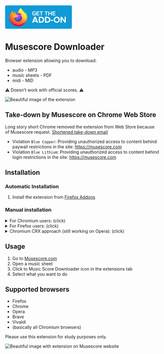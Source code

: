 <a href="https://addons.mozilla.org/en-US/firefox/addon/music-score-downloader/"><img alt="Firefox Addons" width="218px" src="assets/firefox-addon-logo.svg"/></a>

# Musescore Downloader

Browser extension allowing you to download:

* audio - MP3
* music sheets - PDF
* midi - MID

⚠️ Doesn't work with official scores. ⚠️

<img src="https://raw.githubusercontent.com/ingui-n/musescore-downloader/master/assets/screenshots/extension.png" alt="Beautiful image of the extension"/>

## Take-down by Musescore on Chrome Web Store

Long story short Chrome removed the extension from Web Store because of Musescore request.
[Shortened take-down email](chrome-web-store-takedown.md)

- Violation `Blue Copper`: Providing unauthorized access to content behind paywall restrictions in the
  site: https://musescore.com
- Violation `Blue Lithium`: Providing unauthorized access to content behind login restrictions in the
  site: https://musescore.com

## Installation

### Automatic Installation

1. Install the extension from [Firefox Addons](https://addons.mozilla.org/en-US/firefox/addon/music-score-downloader/)

### Manual installation

<details>
  <summary>For Chromium users: (click)</summary>

1. Go to [the latest release](https://github.com/ingui-n/musescore-downloader/releases/latest)
2. Download the **ZIP** file `musescore-downloader-0.x.x-manifest-v3.zip` and extract it to a safe location
   where you won’t accidentally delete it, as the extension won’t load if the files are removed.
3. Go to the browser extension manager [chrome://extensions/](chrome://extensions/)
4. Enable `Developer mode`. In Google Chrome at the top right, in Microsoft Edge on the left side.
5. The `Load unpacked` option should appear. Click on it and navigate to the directory where you extracted the files.
   If you see a message like *The manifest is missing*, double-check that you’re selecting the correct directory
   containing the extracted files.
6. That's it! Extension is now ready to use 🎉

</details>

<details>
  <summary>For Firefox users: (click)</summary>

1. Go to [the latest release](https://github.com/ingui-n/musescore-downloader/releases/latest)
2. Click on the **XPI** the file `musescore-downloader-0.x.x-manifest-v2.xpi`
3. A bubble with text and button should appear. Click on `Continue to Installation` and `Add`
4. That's it! Extension is now ready to use 🎉

</details>

<details>
  <summary>Chromium CRX approach (still working on Opera): (click)</summary>

1. Go to [the latest release](https://github.com/ingui-n/musescore-downloader/releases/latest)
2. Click on the **CRX** file `musescore-downloader-0.x.x-manifest-v3.crx`
3. This should trigger opening top bar message with `Go to extension` button
4. This will redirect you to [chrome://extensions/](chrome://extensions/). Just click on `Install` button and confirm
   the installation.
5. That's it! Extension is now ready to use 🎉

</details>

## Usage

1. Go to [Musescore.com](https://musescore.com/)
2. Open a music sheet
3. Click to Music Score Downloader icon in the extensions tab
4. Select what you want to do

## Supported browsers

* Firefox
* Chrome
* Opera
* Brave
* Vivaldi
* (basically all Chromium browsers)

Please use this extension for study purposes only.

<img src="https://raw.githubusercontent.com/ingui-n/musescore-downloader/master/assets/screenshots/screenshot.png" alt="Beautiful image with extension on Musescore website"/>
